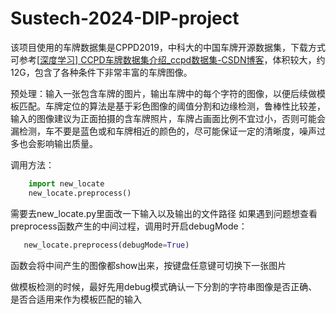 # Sustech-2024-DIP-project

该项目使用的车牌数据集是CPPD2019，中科大的中国车牌开源数据集，下载方式可参考[[深度学习\] CCPD车牌数据集介绍_ccpd数据集-CSDN博客](https://blog.csdn.net/LuohenYJ/article/details/117752120)，体积较大，约12G，包含了各种条件下非常丰富的车牌图像。


预处理：输入一张包含车牌的图片，输出车牌中的每个字符的图像，以便后续做模板匹配。车牌定位的算法是基于彩色图像的阈值分割和边缘检测，鲁棒性比较差，输入的图像建议为正面拍摄的含车牌照片，车牌占画面比例不宜过小，否则可能会漏检测，车不要是蓝色或和车牌相近的颜色的，尽可能保证一定的清晰度，噪声过多也会影响输出质量。

调用方法：
```python
    import new_locate
    new_locate.preprocess()
```
需要去new_locate.py里面改一下输入以及输出的文件路径
如果遇到问题想查看preprocess函数产生的中间过程，调用时开启debugMode：
```python
   new_locate.preprocess(debugMode=True) 
```
函数会将中间产生的图像都show出来，按键盘任意键可切换下一张图片

做模板检测的时候，最好先用debug模式确认一下分割的字符串图像是否正确、是否合适用来作为模板匹配的输入



